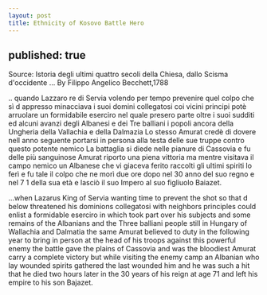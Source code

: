 ```yaml
---
layout: post
title: Ethnicity of Kosovo Battle Hero
---
```


published: true
---
Source: Istoria degli ultimi quattro secoli della Chiesa, dallo Scisma d'occidente ...
 By Filippo Angelico Becchett,1788
 
.. quando Lazzaro re di Servia volendo per tempo prevenire quel colpo che sì d appresso minacciava i suoi domini collegatosi coi vicini principi potè arruolare un formidabile eserciro nel quale presero parte oltre i suoi sudditi ed alcuni avanzi degli Albanesi e dei Tre balliani i popoli ancora della Ungheria della Vallachia e della Dalmazia Lo stesso Amurat credè di dovere nell anno seguente portarsi in persona alla testa delle sue truppe contro questo potente nemico La battaglia si diede nelle pianure di Cassovia e fu delle più sanguinose Amurat riporto una piena vittoria ma mentre visitava il campo nemico un Albanese che vi giaceva ferito raccolti gli ultimi spiriti lo ferì e fu tale il colpo che ne morì due ore dopo nel 30 anno del suo regno e nel 7 1 della sua età e lasciò il suo Impero al suo figliuolo Baiazet.

...when Lazarus King of Servia wanting time to prevent the shot so that d below threatened his dominions collegatosi with neighbors principles could enlist a formidable eserciro in which took part over his subjects and some remains of the Albanians and the Three balliani people still in Hungary of Wallachia and Dalmatia the same Amurat believed to duty in the following year to bring in person at the head of his troops against this powerful enemy the battle gave the plains of Cassovia and was the bloodiest Amurat carry a complete victory but while visiting the enemy camp an Albanian who lay wounded spirits gathered the last wounded him and he was such a hit that he died two hours later in the 30 years of his reign at age 71 and left his empire to his son Bajazet.
